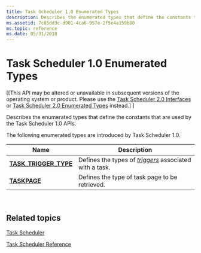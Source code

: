 ```yaml
---
title: Task Scheduler 1.0 Enumerated Types
description: Describes the enumerated types that define the constants that are used by the Task Scheduler 1.0 APIs.
ms.assetid: 7c85dd3c-d901-4ca6-957e-2f5e4a159b80
ms.topic: reference
ms.date: 05/31/2018
---
```


# Task Scheduler 1.0 Enumerated Types

\[\[This API may be altered or unavailable in subsequent versions of the operating system or product. Please use the [Task Scheduler 2.0 Interfaces](task-scheduler-2-0-interfaces.md) or [Task Scheduler 2.0 Enumerated Types](task-scheduler-2-0-enumerated-types.md) instead.\] \]

Describes the enumerated types that define the constants that are used by the Task Scheduler 1.0 APIs.


The following enumerated types are introduced by Task Scheduler 1.0.



| Name                                             | Description                                                                        |
|--------------------------------------------------|------------------------------------------------------------------------------------|
| [**TASK\_TRIGGER\_TYPE**](/windows/desktop/api/Mstask/ne-mstask-task_trigger_type) | Defines the types of [*triggers*](t.md) associated with a task. |
| [**TASKPAGE**](/windows/desktop/api/Mstask/ne-mstask-taskpage)                     | Defines the type of task page to be retrieved.                                     |



 

## Related topics

<dl> <dt>

[Task Scheduler](task-scheduler-start-page.md)
</dt> <dt>

[Task Scheduler Reference](task-scheduler-reference.md)
</dt> </dl>

 

 




